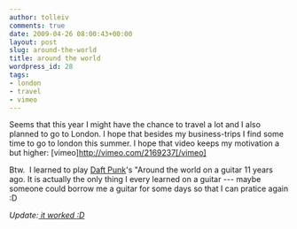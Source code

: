 ```yaml
---
author: tolleiv
comments: true
date: 2009-04-26 08:00:43+00:00
layout: post
slug: around-the-world
title: around the world
wordpress_id: 28
tags:
- london
- travel
- vimeo
---
```


Seems that this year I might have the chance to travel a lot and I also planned to go to London. I hope that besides my business-trips I find some time to go to london this summer. I hope that video keeps my motivation a but higher: [vimeo]http://vimeo.com/2169237[/vimeo]

Btw.  I learned to play [Daft Punk](http://de.wikipedia.org/wiki/Daft_Punk)'s "Around the world on a guitar 11 years ago. It is actually the only thing I every learned on a guitar --- maybe someone could borrow me a guitar for some days so that I can pratice again :D

_Update:[ it worked :D](http://blog.tolleiv.de/2009/10/visiting-uk/)_
